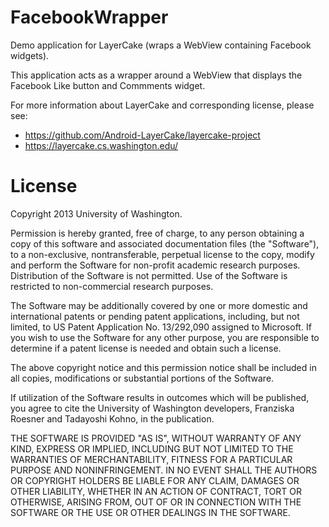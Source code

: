 FacebookWrapper
===============

Demo application for LayerCake (wraps a WebView containing Facebook widgets).

This application acts as a wrapper around a WebView that displays the Facebook Like button and Commments widget.

For more information about LayerCake and corresponding license, please see:
* https://github.com/Android-LayerCake/layercake-project
* https://layercake.cs.washington.edu/


License
===============

Copyright 2013 University of Washington.

Permission is hereby granted, free of charge, to any person obtaining a copy of this software and associated documentation files (the "Software"), to a non-exclusive, nontransferable, perpetual license to the copy, modify and perform the Software for non-profit academic research purposes. Distribution of the Software is not permitted. Use of the Software is restricted to non-commercial research purposes.

The Software may be additionally covered by one or more domestic and international patents or pending patent applications, including, but not limited, to US Patent Application No. 13/292,090 assigned to Microsoft. If you wish to use the Software for any other purpose, you are responsible to determine if a patent license is needed and obtain such a license.

The above copyright notice and this permission notice shall be included in all copies, modifications or substantial portions of the Software.

If utilization of the Software results in outcomes which will be published, you agree to cite the University of Washington developers, Franziska Roesner and Tadayoshi Kohno, in the publication.

THE SOFTWARE IS PROVIDED "AS IS", WITHOUT WARRANTY OF ANY KIND, EXPRESS OR IMPLIED, INCLUDING BUT NOT LIMITED TO THE WARRANTIES OF MERCHANTABILITY, FITNESS FOR A PARTICULAR PURPOSE AND NONINFRINGEMENT. IN NO EVENT SHALL THE AUTHORS OR COPYRIGHT HOLDERS BE LIABLE FOR ANY CLAIM, DAMAGES OR OTHER LIABILITY, WHETHER IN AN ACTION OF CONTRACT, TORT OR OTHERWISE, ARISING FROM, OUT OF OR IN CONNECTION WITH THE SOFTWARE OR THE USE OR OTHER DEALINGS IN THE SOFTWARE.
